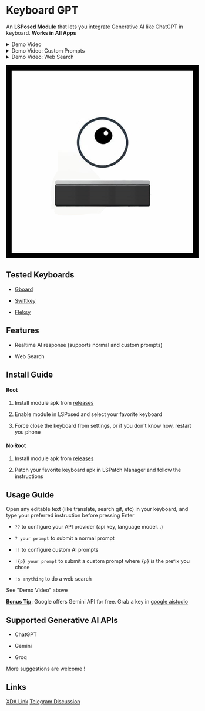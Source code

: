 # Keyboard GPT

An **LSPosed Module** that lets you integrate Generative AI like ChatGPT in keyboard. **Works in All Apps**

<details>
  <summary>Demo Video</summary>

https://github.com/user-attachments/assets/d00d362d-078f-4d8f-8b17-1544fb62cb37

</details>

<details>
  <summary>Demo Video: Custom Prompts</summary>


https://github.com/user-attachments/assets/6143837f-9896-4f60-b97a-730fd2aa0fde


</details>


<details>
  <summary>Demo Video: Web Search</summary>



https://github.com/user-attachments/assets/0ee8e75c-753a-448a-bd8a-a0afe2e0ca12



</details>

<p align="center">
  <img src="demo/icon_border.png" alt="Icon" style="border: 10px solid black;"/>
</p>

## Tested Keyboards

- [Gboard](https://play.google.com/store/apps/details?id=com.google.android.inputmethod.latin)

- [Swiftkey](https://play.google.com/store/apps/details?id=com.touchtype.swiftkey)

- [Fleksy](https://play.google.com/store/apps/details?id=com.syntellia.fleksy.keyboard)

## Features

- Realtime AI response (supports normal and custom prompts)

- Web Search

## Install Guide

#### Root

1. Install module apk from [releases](https://github.com/Mino260806/KeyboardGPT/releases/)

2. Enable module in LSPosed and select your favorite keyboard

3. Force close the keyboard from settings, or if you don't know how, restart you phone

#### No Root

1. Install module apk from [releases](https://github.com/Mino260806/KeyboardGPT/releases/)

2. Patch your favorite keyboard apk in LSPatch Manager and follow the instructions

## Usage Guide

Open any editable text (like translate, search gif, etc) in your keyboard, and type your preferred instruction before pressing Enter

- `??` to configure your API provider (api key, language model...)

- `? your prompt` to submit a normal prompt

- `!!` to configure custom AI prompts

- `!{p} your prompt` to submit a custom prompt where `{p}` is the prefix you chose

- `!s anything` to do a web search

See "Demo Video" above

**<u>Bonus Tip</u>**: Google offers Gemini API for free. Grab a key in [google aistudio](https://aistudio.google.com/app/apikey)

## Supported Generative AI APIs

- ChatGPT

- Gemini

- Groq

More suggestions are welcome !

## Links
[XDA Link](https://xdaforums.com/t/mod-xposed-integrate-generative-ai-like-chatgpt-in-keyboard.4683421/)
[Telegram Discussion](https://t.me/keyboard_gpt)
